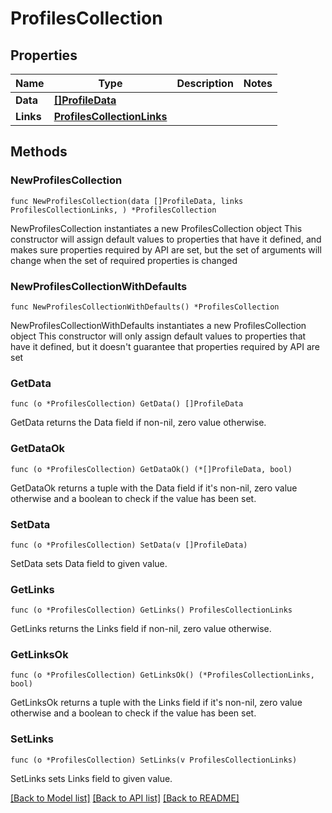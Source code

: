 # ProfilesCollection

## Properties

Name | Type | Description | Notes
------------ | ------------- | ------------- | -------------
**Data** | [**[]ProfileData**](ProfileData.md) |  | 
**Links** | [**ProfilesCollectionLinks**](ProfilesCollectionLinks.md) |  | 

## Methods

### NewProfilesCollection

`func NewProfilesCollection(data []ProfileData, links ProfilesCollectionLinks, ) *ProfilesCollection`

NewProfilesCollection instantiates a new ProfilesCollection object
This constructor will assign default values to properties that have it defined,
and makes sure properties required by API are set, but the set of arguments
will change when the set of required properties is changed

### NewProfilesCollectionWithDefaults

`func NewProfilesCollectionWithDefaults() *ProfilesCollection`

NewProfilesCollectionWithDefaults instantiates a new ProfilesCollection object
This constructor will only assign default values to properties that have it defined,
but it doesn't guarantee that properties required by API are set

### GetData

`func (o *ProfilesCollection) GetData() []ProfileData`

GetData returns the Data field if non-nil, zero value otherwise.

### GetDataOk

`func (o *ProfilesCollection) GetDataOk() (*[]ProfileData, bool)`

GetDataOk returns a tuple with the Data field if it's non-nil, zero value otherwise
and a boolean to check if the value has been set.

### SetData

`func (o *ProfilesCollection) SetData(v []ProfileData)`

SetData sets Data field to given value.


### GetLinks

`func (o *ProfilesCollection) GetLinks() ProfilesCollectionLinks`

GetLinks returns the Links field if non-nil, zero value otherwise.

### GetLinksOk

`func (o *ProfilesCollection) GetLinksOk() (*ProfilesCollectionLinks, bool)`

GetLinksOk returns a tuple with the Links field if it's non-nil, zero value otherwise
and a boolean to check if the value has been set.

### SetLinks

`func (o *ProfilesCollection) SetLinks(v ProfilesCollectionLinks)`

SetLinks sets Links field to given value.



[[Back to Model list]](../README.md#documentation-for-models) [[Back to API list]](../README.md#documentation-for-api-endpoints) [[Back to README]](../README.md)


